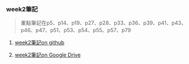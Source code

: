 ### week2筆記

> 重點筆記在p5、p14、p19、p27、p28、p33、p36、p39、p41、p43、p46、p47、p51、p53、p54、p55、p57、p79

1. [week2筆記on github](https://github.com/ayd0122344/ai110HW/blob/main/week2/week2note.pdf)

2. [week2筆記on Google Drive](https://drive.google.com/file/d/1MFx_nubcT7RZtHeW2NZUCVmXjgoqRY8L/view?usp=sharing)
